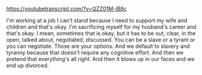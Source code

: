 https://youtubetranscript.com/?v=QZZ01M-iB8c

 I'm working at a job I can't stand because I need to support my wife and children and that's okay. I'm sacrificing myself for my husband's career and that's okay. I mean, sometimes that is okay, but it has to be out, clear, in the open, talked about, negotiated, discussed. You can be a slave or a tyrant or you can negotiate. Those are your options. And we default to slavery and tyranny because that doesn't require any cognitive effort. And then we pretend that everything's all right. And then it blows up in our faces and we end up divorced.